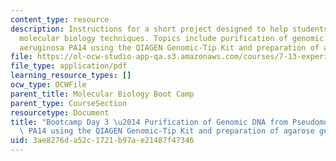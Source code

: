 ```yaml
---
content_type: resource
description: Instructions for a short project designed to help students master basic
  molecular biology techniques. Topics include purification of genomic DNA from pseudomonas
  aeruginosa PA14 using the QIAGEN Genomic-Tip Kit and preparation of agarose gels.
file: https://ol-ocw-studio-app-qa.s3.amazonaws.com/courses/7-13-experimental-microbial-genetics-fall-2008/3ae8276da52c1721b97ae21487f47346_MIT7_13f08_lab31.pdf
file_type: application/pdf
learning_resource_types: []
ocw_type: OCWFile
parent_title: Molecular Biology Boot Camp
parent_type: CourseSection
resourcetype: Document
title: "Bootcamp Day 3 \u2014 Purification of Genomic DNA from Pseudomonas aeruginosa\
  \ PA14 using the QIAGEN Genomic-Tip Kit and preparation of agarose gels"
uid: 3ae8276d-a52c-1721-b97a-e21487f47346
---
```

